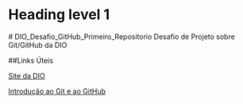 <h1>Heading level 1</h1># DIO_Desafio_GitHub_Primeiro_Repositorio
Desafio de Projeto sobre Git/GitHub da DIO

##Links Úteis

[Site da DIO](https://web.dio.me/play)

[Introdução ao Git e ao GitHub](https://web.dio.me/course/introducao-ao-git-e-ao-github/learning/75b9fe49-6ed4-4480-83a7-7e37fc356aa9)
